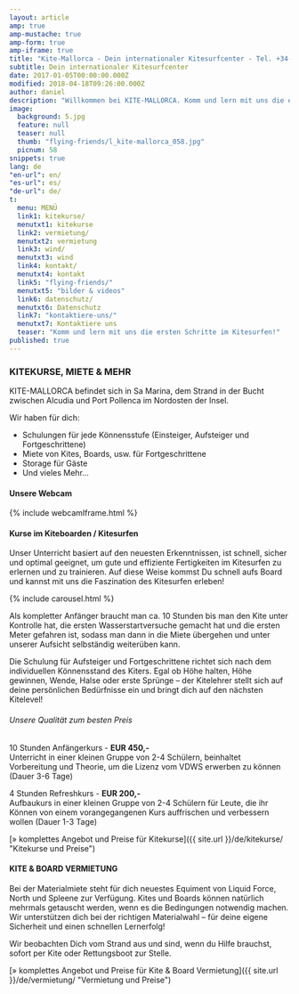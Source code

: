 ```yaml
---
layout: article
amp: true
amp-mustache: true
amp-form: true
amp-iframe: true
title: "Kite-Mallorca - Dein internationaler Kitesurfcenter - Tel. +34-696-264729"
subtitle: Dein internationaler Kitesurfcenter
date: 2017-01-05T00:00:00.000Z
modified: 2018-04-18T09:26:00.000Z
author: daniel
description: "Willkommen bei KITE-MALLORCA. Komm und lern mit uns die ersten Schritte im Kitesurfen! Ob Kitesurfkurse oder Vermietung von Material, wir sind der richtige Ansprechpartner für dich."
image:
  background: 5.jpg
  feature: null
  teaser: null
  thumb: "flying-friends/l_kite-mallorca_058.jpg"
  picnum: 58
snippets: true
lang: de
"en-url": en/
"es-url": es/
"de-url": de/
t:
  menu: MENÜ
  link1: kitekurse/
  menutxt1: kitekurse
  link2: vermietung/
  menutxt2: vermietung
  link3: wind/
  menutxt3: wind
  link4: kontakt/
  menutxt4: kontakt
  link5: "flying-friends/"
  menutxt5: "bilder & videos"
  link6: datenschutz/
  menutxt6: Datenschutz
  link7: "kontaktiere-uns/"
  menutxt7: Kontaktiere uns
  teaser: "Komm und lern mit uns die ersten Schritte im Kitesurfen!"
published: true
---
```



### KITEKURSE, MIETE & MEHR

KITE-MALLORCA befindet sich in Sa Marina, dem Strand in der Bucht zwischen Alcudia und Port Pollenca im Nordosten der Insel.  

Wir haben für dich:  
- Schulungen für jede Könnensstufe (Einsteiger, Aufsteiger und Fortgeschrittene)  
- Miete von Kites, Boards, usw. für Fortgeschrittene  
- Storage für Gäste  
- Und vieles Mehr...

#### Unsere Webcam
{% include webcamIframe.html %} 

#### Kurse im Kiteboarden / Kitesurfen
Unser Unterricht basiert auf den neuesten Erkenntnissen, ist schnell, sicher und optimal geeignet, um gute und effiziente Fertigkeiten im Kitesurfen zu erlernen und zu trainieren. Auf diese Weise kommst Du schnell aufs Board und kannst mit uns die Faszination des Kitesurfen erleben!  

{% include carousel.html %}  

Als kompletter Anfänger braucht man ca. 10 Stunden bis man den Kite unter Kontrolle hat, die ersten Wasserstartversuche gemacht hat und die ersten Meter gefahren ist, sodass man dann in die Miete übergehen und unter unserer Aufsicht selbständig weiterüben kann.  

Die Schulung für Aufsteiger und Fortgeschrittene richtet sich nach dem individuellen Könnensstand des Kiters. Egal ob Höhe halten, Höhe gewinnen, Wende, Halse oder erste Sprünge – der Kitelehrer stellt sich auf deine persönlichen Bedürfnisse ein und bringt dich auf den nächsten Kitelevel!  

###### Unsere Qualität zum besten Preis  

10 Stunden Anfängerkurs - **EUR 450,-**  
Unterricht in einer kleinen Gruppe von 2-4 Schülern, beinhaltet Vorbereitung und Theorie, um die Lizenz vom VDWS erwerben zu können (Dauer 3-6 Tage)  

4 Stunden Refreshkurs - **EUR 200,-**  
Aufbaukurs in einer kleinen Gruppe von 2-4 Schülern für Leute, die ihr Können von einem vorangegangenen Kurs auffrischen und verbessern wollen (Dauer 1-3 Tage)  

[» komplettes Angebot und Preise für Kitekurse]({{ site.url }}/de/kitekurse/ "Kitekurse und Preise")  


#### KITE & BOARD VERMIETUNG  

Bei der Materialmiete steht für dich neuestes Equiment von Liquid Force, North und Spleene zur Verfügung. Kites und Boards können natürlich mehrmals getauscht werden, wenn es die Bedingungen notwendig machen. Wir unterstützen dich bei der richtigen Materialwahl – für deine eigene Sicherheit und einen schnellen Lernerfolg!  

Wir beobachten Dich vom Strand aus und sind, wenn du Hilfe brauchst, sofort per Kite oder Rettungsboot zur Stelle.  

[» komplettes Angebot und Preise für Kite & Board Vermietung]({{ site.url }}/de/vermietung/ "Vermietung und Preise")  
